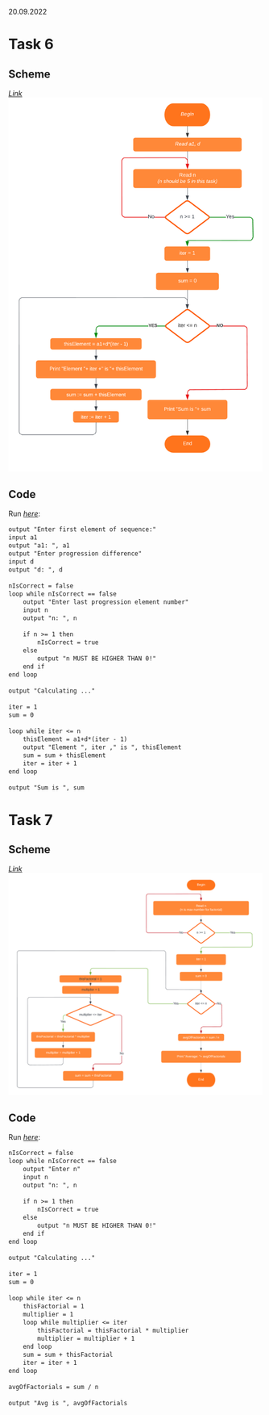 20.09.2022
# Task 6
## Scheme
*[Link](https://lucid.app/lucidchart/e0d7c026-06e3-4c2e-86ae-5f8c22951854/edit?viewport_loc=214%2C207%2C2389%2C1195%2C0_0&invitationId=inv_73e6f087-f253-4e78-a087-031fe4db0e36#)*
![task 6 scheme](20.09.2022_Task_6.png)
## Code
Run *[here](http://ibcomp.fis.edu/pseudocode/pcode.html)*: 
```
output "Enter first element of sequence:"
input a1
output "a1: ", a1
output "Enter progression difference"
input d
output "d: ", d

nIsCorrect = false
loop while nIsCorrect == false
    output "Enter last progression element number"
    input n
    output "n: ", n

    if n >= 1 then
        nIsCorrect = true
    else 
        output "n MUST BE HIGHER THAN 0!"
    end if
end loop

output "Calculating ..."

iter = 1
sum = 0

loop while iter <= n
    thisElement = a1+d*(iter - 1)
    output "Element ", iter ," is ", thisElement
    sum = sum + thisElement
    iter = iter + 1
end loop

output "Sum is ", sum
```

# Task 7
## Scheme
*[Link](https://lucid.app/lucidchart/e0d7c026-06e3-4c2e-86ae-5f8c22951854/edit?viewport_loc=214%2C207%2C2389%2C1195%2C0_0&invitationId=inv_73e6f087-f253-4e78-a087-031fe4db0e36#)*
![task 7 scheme](20.09.2022_Task_7.png)
## Code
Run *[here](http://ibcomp.fis.edu/pseudocode/pcode.html)*: 
```
nIsCorrect = false
loop while nIsCorrect == false
    output "Enter n"
    input n
    output "n: ", n

    if n >= 1 then
        nIsCorrect = true
    else 
        output "n MUST BE HIGHER THAN 0!"
    end if
end loop

output "Calculating ..."

iter = 1
sum = 0

loop while iter <= n
    thisFactorial = 1
    multiplier = 1
    loop while multiplier <= iter
        thisFactorial = thisFactorial * multiplier
        multiplier = multiplier + 1
    end loop
    sum = sum + thisFactorial
    iter = iter + 1
end loop

avgOfFactorials = sum / n

output "Avg is ", avgOfFactorials
```